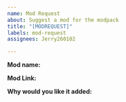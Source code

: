 ```yaml
---
name: Mod Request
about: Suggest a mod for the modpack
title: "[MODREQUEST]"
labels: mod-request
assignees: Jerry260102

---
```


**Mod name:**

**Mod Link:**

**Why would you like it added:**
